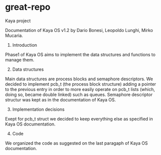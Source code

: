great-repo
==========

Kaya project

Documentation of Kaya OS v1.2
by Dario Bonesi, Leopoldo Lunghi, Mirko Mucaria.


1. Introduction

Phase1 of Kaya OS aims to implement the data structures and functions to manage them.


2. Data structures

Main data structures are process blocks and semaphore descriptors.
We decided to implement pcb_t (the process block structure) adding a pointer to the previous entry in order to more easily operate on pcb_t lists (which, doing so, became double linked) such as queues.
Semaphore descriptor structur was kept as in the documentation of Kaya OS.


3. Implementation decisions

Exept for pcb_t struct we decided to keep everything else as specified in Kaya OS documentation.


4. Code

We organized the code as suggested on the last paragaph of Kaya OS documentation.
